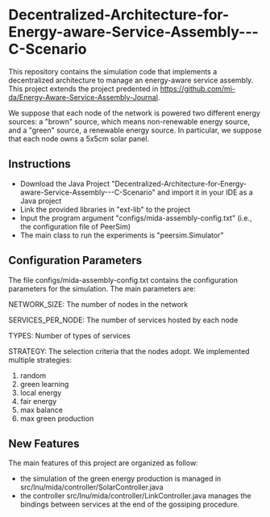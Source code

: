 # Decentralized-Architecture-for-Energy-aware-Service-Assembly---C-Scenario
This repository contains the simulation code that implements a decentralized architecture to manage an energy-aware service assembly. 
This project extends the project predented in https://github.com/mi-da/Energy-Aware-Service-Assembly-Journal.

We suppose that each node of the network is powered two different energy sources: a "brown" source, which means non-renewable energy source, 
and a "green" source, a renewable energy source. In particular, we suppose that each node owns a 5x5cm solar panel.


## **Instructions**

- Download the Java Project "Decentralized-Architecture-for-Energy-aware-Service-Assembly---C-Scenario" and import it in your IDE as a Java project
- Link the provided libraries in "ext-lib" to the project
- Input the program argument "configs/mida-assembly-config.txt" (i.e., the configuration file of PeerSim)
- The main class to run the experiments is "peersim.Simulator"


## **Configuration Parameters**

The file configs/mida-assembly-config.txt contains the configuration parameters for the simulation. The main parameters are:

NETWORK_SIZE: The number of nodes in the network

SERVICES_PER_NODE: The number of services hosted by each node

TYPES: Number of types of services

STRATEGY: The selection criteria that the nodes adopt. We implemented multiple strategies:
  1) random
  2) green learning
  3) local energy
  4) fair energy
  5) max balance
  6) max green production


## **New Features**

The main features of this project are organized as follow:
- the simulation of the green energy production is managed in src/lnu/mida/controller/SolarController.java
- the controller src/lnu/mida/controller/LinkController.java manages the bindings between services at the end of the gossiping procedure.

